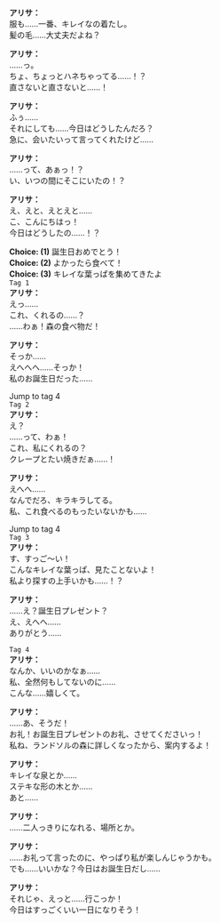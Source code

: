 # 

  
**アリサ：**  
服も……一番、キレイなの着たし。  
髪の毛……大丈夫だよね？  
  
**アリサ：**  
……っ。  
ちょ、ちょっとハネちゃってる……！？  
直さないと直さないと……！  
  
**アリサ：**  
ふぅ……  
それにしても……今日はどうしたんだろ？  
急に、会いたいって言ってくれたけど……  
  
**アリサ：**  
……って、あぁっ！？  
い、いつの間にそこにいたの！？  
  
**アリサ：**  
え、えと、えとえと……  
こ、こんにちはっ！  
今日はどうしたの……！？  
  
**Choice: (1)**  誕生日おめでとう！  
**Choice: (2)**  よかったら食べて！  
**Choice: (3)**  キレイな葉っぱを集めてきたよ  
`Tag 1`  
**アリサ：**  
えっ……  
これ、くれるの……？  
……わぁ！森の食べ物だ！  
  
**アリサ：**  
そっか……  
えへへへ……そっか！  
私のお誕生日だった……  
  
Jump to tag 4  
`Tag 2`  
**アリサ：**  
え？  
……って、わぁ！  
これ、私にくれるの？  
クレープとたい焼きだぁ……！  
  
**アリサ：**  
えへへ……  
なんでだろ、キラキラしてる。  
私、これ食べるのもったいないかも……  
  
Jump to tag 4  
`Tag 3`  
**アリサ：**  
す、すっご～い！  
こんなキレイな葉っぱ、見たことないよ！  
私より探すの上手いかも……！？  
  
**アリサ：**  
……え？誕生日プレゼント？  
え、えへへ……  
ありがとう……  
  
`Tag 4`  
**アリサ：**  
なんか、いいのかなぁ……  
私、全然何もしてないのに……  
こんな……嬉しくて。  
  
**アリサ：**  
……あ、そうだ！  
お礼！お誕生日プレゼントのお礼、させてくださいっ！  
私ね、ランドソルの森に詳しくなったから、案内するよ！  
  
**アリサ：**  
キレイな泉とか……  
ステキな形の木とか……  
あと……  
  
**アリサ：**  
……二人っきりになれる、場所とか。  
  
**アリサ：**  
……お礼って言ったのに、やっぱり私が楽しんじゃうかも。  
でも……いいかな？今日はお誕生日だし……  
  
**アリサ：**  
それじゃ、えっと……行こっか！  
今日はすっごくいい一日になりそう！  
